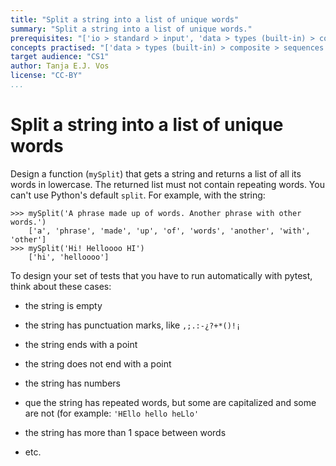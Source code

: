 ```yaml
---
title: "Split a string into a list of unique words"
summary: "Split a string into a list of unique words."
prerequisites: "['io > standard > input', 'data > types (built-in) > composite > sequences > strings', 'imperative programming > variables > variable declaration', 'imperative programming > variables > assignment']"
concepts practised: "['data > types (built-in) > composite > sequences > strings', 'control flow > loops', 'data > types (built-in) > composite > sequences > lists']"
target audience: "CS1"
author: Tanja E.J. Vos
license: "CC-BY"
...
```


# Split a string into a list of unique words

Design a function (`mySplit`) that gets a string and returns a list of all its words in lowercase. The returned list must not contain repeating words. You can't use Python's default `split`. For example, with the string:

```small
>>> mySplit('A phrase made up of words. Another phrase with other words.')
    ['a', 'phrase', 'made', 'up', 'of', 'words', 'another', 'with', 'other']
>>> mySplit('Hi! Helloooo HI')
    ['hi', 'helloooo']
```

To design your set of tests that you have to run automatically with
pytest, think about these cases:

-   the string is empty

-   the string has punctuation marks, like `,;.:-¿?+*()!¡`

-   the string ends with a point

-   the string does not end with a point

-   the string has numbers

-   que the string has repeated words, but some are capitalized and
    some are not (for example: `'HEllo hello heLlo'`

-   the string has more than 1 space between words

-   etc.
